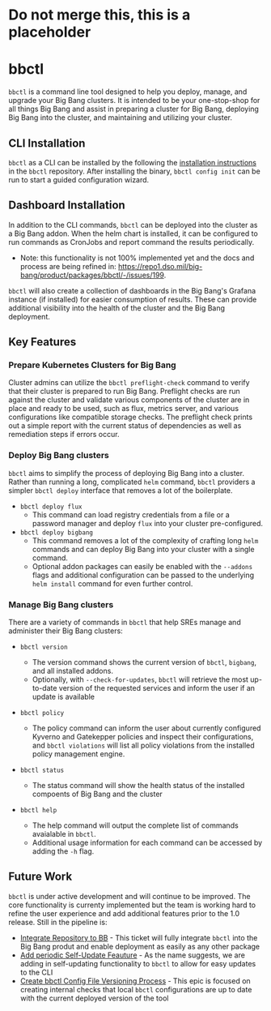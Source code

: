 # Do not merge this, this is a placeholder

# bbctl

`bbctl` is a command line tool designed to help you deploy, manage, and upgrade your Big Bang clusters. It is intended to be your one-stop-shop for all things Big Bang and assist in preparing a cluster for Big Bang, deploying Big Bang into the cluster, and maintaining and utilizing your cluster.

## CLI Installation
`bbctl` as a CLI can be installed by the following the [installation instructions](https://repo1.dso.mil/big-bang/product/packages/bbctl/-/blob/main/docs/user-guide.md#installation) in the `bbctl` repository. After installing the binary, `bbctl config init` can be run to start a guided configuration wizard.

## Dashboard Installation

In addition to the CLI commands, `bbctl` can be deployed into the cluster as a Big Bang addon. When the helm chart is installed, it can be configured to run commands as CronJobs and report command the results periodically.
- Note: this functionality is not 100% implemented yet and the docs and process are being refined in: https://repo1.dso.mil/big-bang/product/packages/bbctl/-/issues/199. 

`bbctl` will also create a collection of dashboards in the Big Bang's Grafana instance (if installed) for easier consumption of results. These can provide additional visibility into the health of the cluster and the Big Bang deployment.

## Key Features

### Prepare Kubernetes Clusters for Big Bang
Cluster admins can utilize the `bbctl preflight-check` command to verify that their cluster is prepared to run Big Bang. Preflight checks are run against the cluster and validate various components of the cluster are in place and ready to be used, such as flux, metrics server, and various configurations like compatible storage checks. The preflight check prints out a simple report with the current status of dependencies as well as remediation steps if errors occur.

### Deploy Big Bang clusters
`bbctl` aims to simplify the process of deploying Big Bang into a cluster. Rather than running a long, complicated `helm` command, `bbctl` providers a simpler `bbctl deploy` interface that removes a lot of the boilerplate.
-  `bbctl deploy flux`
    - This command can load registry credentials from a file or a password manager and deploy `flux` into your cluster pre-configured.
- `bbctl deploy bigbang`
    - This command removes a lot of the complexity of crafting long `helm` commands and can deploy Big Bang into your cluster with a single command.
    - Optional addon packages can easily be enabled with the `--addons` flags and additional configuration can be passed to the underlying `helm install` command for even further control.

### Manage Big Bang clusters
There are a variety of commands in `bbctl` that help SREs manage and administer their Big Bang clusters:

- `bbctl version`
    - The version command shows the current version of `bbctl`, `bigbang`, and all installed addons.
    - Optionally, with `--check-for-updates`, `bbctl` will retrieve the most up-to-date version of the requested services and inform the user if an update is available

- `bbctl policy` 
    - The policy command can inform the user about currently configured Kyverno and Gatekepper policies and inspect their configurations, and `bbctl violations` will list all policy violations from the installed policy management engine.

- `bbctl status` 
    - The status command will show the health status of the installed compoents of Big Bang and the cluster

- `bbctl help`
    - The help command will output the complete list of commands avaialable in `bbctl`.
    - Additional usage information for each command can be accessed by adding the `-h` flag.

## Future Work
`bbctl` is under active development and will continue to be improved. The core functionality is currenty implemented but the team is working hard to refine the user experience and add additional features prior to the 1.0 release. Still in the pipeline is:
- [Integrate Repository to BB](https://repo1.dso.mil/big-bang/product/packages/bbctl/-/issues/199) - This ticket will fully integrate `bbctl` into the Big Bang produt and enable deployment as easily as any other package
- [Add periodic Self-Update Feauture](https://repo1.dso.mil/groups/big-bang/-/epics/304) - As the name suggests, we are adding in self-updating functionality to `bbctl` to allow for easy updates to the CLI
- [Create bbctl Config File Versioning Process](https://repo1.dso.mil/groups/big-bang/-/epics/396) - This epic is focused on creating internal checks that local `bbctl` configurations are up to date with the current deployed version of the tool


